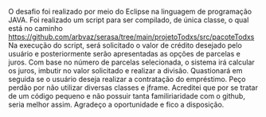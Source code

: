 O desafio foi realizado por meio do Eclipse na linguagem de programação JAVA.
Foi realizado um script para ser compilado, de única classe, o qual está no caminho https://github.com/arbvaz/serasa/tree/main/projetoTodxs/src/pacoteTodxs
Na execução do script, será solicitado o valor de crédito desejado pelo usuário e posteriormente serão apresentadas as opções de parcelas e juros.
Com base no número de parcelas selecionada, o sistema irá calcular os juros, imbutir no valor solicitado e realizar a divisão. Quastionará em seguida se o usuário deseja realizar a contratação do empréstimo.
Peço perdão por não utilizar diversas classes e jframe. Acreditei que por se tratar de um código pequeno e não possuir tanta familiriaridade com o github, seria melhor assim.
Agradeço a oportunidade e fico a disposição.

